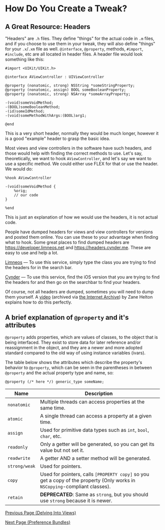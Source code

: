 # How Do You Create a Tweak?

## A Great Resource: Headers

"Headers" are `.h` files. They define "things" for the actual code in `.m` files, and if you choose to use them in your tweak, they will also define "things" for your `.x`/`.xm` file as well. `@interface`, `@property`, methods, `#import`, `#include`, etc are all located in header files. A header file would look something like this:

```objc
#import <UIKit/UIKit.h>

@interface AViewController : UIViewController

@property (nonatomic, strong) NSString *someStringProperty;
@property (nonatomic, assign) BOOL someBooleanProperty;
@property (nonatomic, strong) NSArray *someArrayProperty;

-(void)someVoidMethod;
-(BOOL)someBooleanMethod;
-(id)someIdMethod;
-(void)someMethodWithArgs:(BOOL)arg1;

@end
```

This is a very short header, normally they would be much longer, however it is a good "example" header to grasp the basic idea.

Most views and view controllers in the software have such headers, and those would help with finding the correct methods to use. Let's say, theoretically, we want to hook `AViewController`, and let's say we want to use a specific method. We could either use FLEX for that or use the header. We would do:

```objc
%hook AViewController

-(void)someVoidMethod {
    %orig;
    // our code
}

%end
```

This is just an explanation of how we would use the headers, it is not actual code.

People have dumped headers for views and view controllers for versions and posted them online. You can use these to your advantage when finding what to hook. Some great places to find dumped headers are https://developer.limneos.net and https://headers.cynder.me. These are easy to use and help a lot.

[Limneos](https://developer.limneos.net) — To use this service, simply type the class you are trying to find the headers for in the search bar.

[Cynder](https://headers.cynder.me) — To use this service, find the iOS version that you are trying to find the headers for and then go on the searchbar to find your headers.

Of course, not all headers are dumped, sometimes you will need to dump them yourself. A [video](https://web.archive.org/web/20201202093934/https://www.youtube.com/watch?v=M8HzCj0aKpw&gl=US&hl=en) (archived via [the Internet Archive](https://archive.org)) by Zane Helton explains how to do this perfectly.

## A brief explanation of `@property` and it's attributes

`@property` adds properties, which are values of classes, to the object that is being interfaced. They exist to store data for later reference and/or reassignment in the object, and they are a newer and more adopted standard compared to the old way of using instance variables (ivars).

The table below shows the attributes which describe the property's behavior to `@property`, which can be seen in the parentheses in between `@property` and the actual property type and name, so:

`@property (/* here */) generic_type someName;`

| Name          | Description                                                                                                                 |
| ------------- | --------------------------------------------------------------------------------------------------------------------------- |
| `nonatomic`   | Multiple threads can access properties at the same time.                                                                    |
| `atomic`      | A single thread can access a property at a given time.                                                                      |
| `assign`      | Used for primitive data types such as `int`, `bool`, `char`, etc.                                                           |
| `readonly`    | Only a getter will be generated, so you can get its value but not set it.                                                   |
| `readwrite`   | A getter AND a setter method will be generated.                                                                             |
| `strong/weak` | Used for pointers.                                                                                                          |
| `copy`        | Used for pointers, calls `[PROPERTY copy]` so you get a copy of the property (Only works in `NSCopying`-compliant classes). |
| `retain`      | __**DEPRECATED**__: Same as `strong`, but you should use `strong` because it is newer.                                      |

[Previous Page (Delving Into Views)](./views.md)

[Next Page (Preference Bundles)](./preference_bundles.md)
